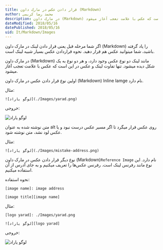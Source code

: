 ```yaml
---
title: قرار دادن عکس در مارک داون (Markdown)  
author: محمد رضا کریمی  
description: در مارک داون (Markdown) مانند لینک دو نوع عکس وجود دارد، و هر دو نوع به یک شکل دیده میشود. تنها تفاوت لینک و عکس در این است که عکس با علامت تعجب آغاز میشود.
dateModified: 2018/05/16  
datePublished: 2018/05/16  
uid: It/Markdown/Images  
---
```


اگر شما مرحله قبل یعنی قرار دادن لینک در مارک داون (Markdown) را یاد گرفته باشید، شما میتوانید عکس هم قرار دهید. نحوه قراردادن عکس بسیار شبیه لینک است.

در مارک داون (Markdown) مانند لینک دو نوع عکس وجود دارد، و هر دو نوع به یک شکل دیده میشود. تنها تفاوت لینک و عکس در این است که عکس با علامت تعجب آغاز میشود.

اولین نوع قرار دادن عکس در مارک داون (Markdown) Inline Iamge نام دارد.

مثال:
```
![لوگو یاراد](./Images/yarad.png)
```

خروجی:

![لوگو یاراد](./Images/yarad.png)

متن نوشته شده به عنوان alt روی عکس قرار میگرد تا اگر مسیر عکس درست نبود و یا عکس لود نشد، متن نوشته شود.

مثال:
```
![لوگو یاراد](./Images/mistake-address.png)
```

نوع دیگر قرار دادن عکس در مارک داون (Markdown)`Reference Image` نام دارد. این نوع مانند رفرنس لینک است. رفرنس عکس‌ها را تعریف میکنیم و به جای آدرس از آن استفاده میکنیم.

نحوه استفاده:
```
[image name]: image address

[image title][image name]
```

مثال:
```
[logo yarad]: ./Images/yarad.png

![لوگو یاراد][logo yarad]
```

خروجی:

[logo yarad]: ./Images/yarad.png

![لوگو یاراد][logo yarad]
